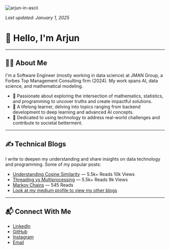 ![arjun-in-ascii](https://github.com/user-attachments/assets/db25f825-927b-4a84-86cd-3fc2e21b87d4)

                                                        
_Last updated: January 1, 2025_
<!-- Header Section -->
# 👋 Hello, I'm Arjun
---

<!-- About Me Section -->
## 🧑‍💻 About Me

I'm a Software Engineer (mostly working in data science) at JMAN Group, a Forbes Top Management Consulting firm (2024). My work spans AI, data science, and mathematical modeling.

- 🌟 Passionate about exploring the intersection of mathematics, statistics, and programming to uncover truths and create impactful solutions.
- 📘 A lifelong learner, delving into topics ranging from backend development to deep learning and advanced AI concepts.
- 🎯 Dedicated to using technology to address real-world challenges and contribute to societal betterment.

---

<!-- Blog Section -->
## ✍️ Technical Blogs

I write to deepen my understanding and share insights on data technology and programming. Some of my popular posts:

- [Understanding Cosine Similarity](https://medium.com/@arjunprakash027/understanding-cosine-similarity-a-key-concept-in-data-science-72a0fcc57599) — 5.5k+ Reads 10k Views
- [Threading vs Multiprocessing](https://medium.com/@arjunprakash027/threading-vs-multiprocessing) — 5.5k+ Reads 9k Views
- [Markov Chains](https://medium.com/@arjunprakash027/markov-chains) — 545 Reads
- [Look at my medium profile to view my other blogs](https://medium.com/@arjunprakash027)

---

<!-- Contact Section -->
## 📬 Connect With Me

- [LinkedIn](https://www.linkedin.com/in/arjun-prakash-589348211/)  
- [GitHub](https://github.com/arjunprakash027)  
- [Instagram](https://www.instagram.com/arjun_.rao/)  
- [Email](mailto:arjunprakash027@gmail.com)
